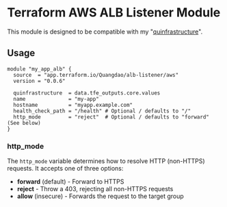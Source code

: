 # Terraform AWS ALB Listener Module

This module is designed to be compatible with my "[quinfrastructure](https://github.com/quangdaon/quinfrastructure)".

## Usage

```hcl
module "my_app_alb" {
  source  = "app.terraform.io/Quangdao/alb-listener/aws"
  version = "0.0.6"

  quinfrastructure  = data.tfe_outputs.core.values
  name              = "my-app"
  hostname          = "myapp.example.com"
  health_check_path = "/health" # Optional / defaults to "/"
  http_mode         = "reject"  # Optional / defaults to "forward" (See below)
}
```

### http_mode

The `http_mode` variable determines how to resolve HTTP (non-HTTPS) requests. It accepts one of three options:

- **forward** (default) - Forward to HTTPS
- **reject** - Throw a 403, rejecting all non-HTTPS requests
- **allow** (insecure) - Forwards the request to the target group